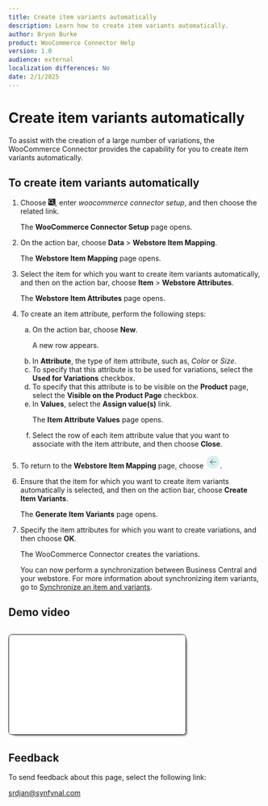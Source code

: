 ```yaml
---
title: Create item variants automatically
description: Learn how to create item variants automatically.
author: Bryon Burke
product: WooCommerce Connector Help
version: 1.0
audience: external
localization differences: No
date: 2/1/2025
---
```


<!-- markdownlint-disable MD006 MD007 MD009 MD024 MD025 MD033 -->
<!--// cspell:ignore  markdownlint allowfullscreen keyframes woocommerce webstore autoplay -->

# Create item variants automatically

To assist with the creation of a large number of variations, the WooCommerce Connector provides the capability for you to create item variants automatically.

## To create item variants automatically

1. Choose ![Lightbulb that opens the Tell Me feature.](media/ui-search/search_small.png "Tell me what you want to do"), enter <i>woocommerce connector setup</i>, and then choose the related link.

   The <b>WooCommerce Connector Setup</b> page opens.

1. On the action bar, choose <b>Data</b> > <b>Webstore Item Mapping</b>.

   The <b>Webstore Item Mapping</b> page opens.

1. Select the item for which you want to create item variants automatically, and then on the action bar, choose <b>Item</b> > <b>Webstore Attributes</b>.

   The <b>Webstore Item Attributes</b> page opens.

1. To create an item attribute, perform the following steps:
   <ol type="a">
    <li>On the action bar, choose <b>New</b>.<br>
      <p>A new row appears.</p></li>
    <li>In <b>Attribute</b>, the type of item attribute, such as, <i>Color</i> or <i>Size</i>.
    <li>To specify that this attribute is to be used for variations, select the <b>Used for Variations</b> checkbox.</li>
    <li>To specify that this attribute is to be visible on the <b>Product</b> page, select the <b>Visible on the Product Page</b> checkbox.</li>
    <li>In <b>Values</b>, select the <b>Assign value(s)</b> link.<br>
     <p>The <b>Item Attribute Values</b> page opens.</p></li>
    <li>Select the row of each item attribute value that you want to associate with the item attribute, and then choose <b>Close</b>.</li>
   </ol>

1. To return to the <b>Webstore Item Mapping</b> page, choose ![Back button.](media/back.png "Back button").

1. Ensure that the item for which you want to create item variants automatically is selected, and then on the action bar, choose <b>Create Item Variants</b>.

   The <b>Generate Item Variants</b> page opens.

1. Specify the item attributes for which you want to create variations, and then choose <b>OK</b>.

   The WooCommerce Connector creates the variations.

   You can now perform a synchronization between Business Central and your webstore. For more information about synchronizing item variants, go to [Synchronize an item and variants](synchronize-item-variants.md).

## Demo video

<iframe width="350" height="197" loading="lazy" src="media/videos/create-item-variants-automatically/create-item-variants-automatically.html" title="Create item variants automatically"  allow="accelerometer; autoplay; clipboard-write; encrypted-media; gyroscope; picture-in-picture" allowfullscreen style="border:1px solid; border-color:#0a0a0a;box-shadow:5px 5px 5px -5px #0a0a0a;border-radius:7px;margin-block-start:1em"></iframe>

## Feedback

To send feedback about this page, select the following link:

[srdjan@synfynal.com](mailto:srdjan@synfynal.com?subject=Documentation%20Feedback%20Product%20Docs:%20create-item-variants-automatically)
